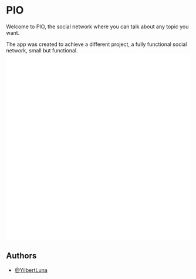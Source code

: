 # PIO

Welcome to PIO, the social network where you can talk about any topic you want.

The app was created to achieve a different project, a fully functional social network, small but functional.
![App Logo](frontend/public/PIO.png)


## Authors

- [@YilbertLuna](https://www.github.com/YilbertLuna)

